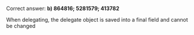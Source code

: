 Correct answer: **b) 864816; 5281579; 413782**

When delegating, the delegate object is saved into a final field and cannot be changed
